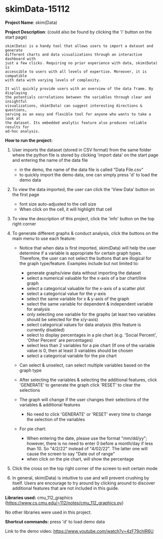 # skimData-15112

**Project Name**: skim(Data)

**Project Description**: (could also be found by clicking the 'i' button on the start page)

    skim(Data) is a handy tool that allows users to import a dataset and generate 
    different charts and data visualizations through an interactive dashboard with 
    just a few clicks. Requiring no prior experience with data, skim(Data) is 
    accessible to users with all levels of expertise. Moreover, it is compatible 
    with data with varying levels of complexity. 

    It will quickly provide users with an overview of the data frame. By displaying 
    the potentials correlations between the variables through clear and insightful 
    visualizations, skim(Data) can suggest interesting directions & questions, 
    serving as an easy and flexible tool for anyone who wants to take a look at 
    the dataset. Its embedded analytic feature also produces reliable results for 
    ad-hoc analysis.

**How to run the project:**

1. User imports the dataset (stored in CSV format) from the same folder where the python file is stored by clicking 'import data' on the start page and entering the name of the data file
	- in the demo, the name of the data file is called "Data File.csv"
	- to quickly import the demo data, one can simply press 'd' to load the demo data 

2. To view the data imported, the user can click the 'View Data' button on the first page
	- font size auto-adjusted to the cell size
	- When click on the cell, it will highlight that cell

3. To view the description of this project, click the 'info' button on the top right corner

4. To generate different graphs & conduct analysis, click the buttons on the main menu to use each feature:
	- Notice that when data is first imported, skim(Data) will help the user determine if a variable
	is appropriate for certain graph types. Therefore, the user can not select the buttons that
	are illogical for the graph type/feature.
	Examples include but not limited to:
		- generate graphs/view data without importing the dataset
		- select a numerical valuable for the x-axis of a bar chart/line graph
		- select a categorical valuable for the x-axis of a scatter plot
		- select a categorical value for the y-axis
		- select the same variable for x & y-axis of the graph
		- select the same variable for dependent & independent variable for analysis
		- only selecting one variable for the graphs (at least two variables should be selected 
		for the x/y-axis)
		- select categorical values for data analysis (this feature is currently disabled)
		- select to display percentages in a pie chart (e.g. 'Social Percent', 'Other Percent'
		are percentages)
		- select less than 2 variables for a pie chart (If one of the variable value is 0, then at
		least 3 variables should be chosen
		- select a categorical variable for the pie chart

	- Can select & unselect, can select multiple variables based on the graph type

	- After selecting the variables & selecting the additional features, 
		click 'GENERATE' to generate the graph
		click 'RESET' to clear the selections 

	- The graph will change if the user changes their selections of the variables & additional features
		- No need to click 'GENERATE' or 'RESET' every time to change the selection of the variables

	- For pie chart:
		- When entering the date, please use the format "mm/dd/yy"; however, there is no need to
		enter 0 before a month/day if less than 10. So "4/2/22" instead of "4/02/22". The latter
		one will cause the screen to say "Date out of range"
		- when click on the pie chart, will show the percentage
	
5. Click the cross on the top right corner of the screen to exit certain mode

6. In general, skim(Data) is intuitive to use and will prevent crushing by itself. Users are encourage to 
try around by clicking around to discover additional features that are not included in this guide.



**Libraries used:** 
cmu_112_graphics (https://www.cs.cmu.edu/~112/notes/cmu_112_graphics.py)

No other libraries were used in this project.

**Shortcut commands:** press 'd' to load demo data

Link to the demo video: https://www.youtube.com/watch?v=4zF79chlR6U
